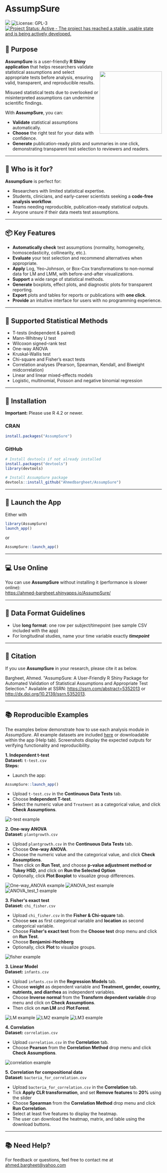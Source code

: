 # AssumpSure

[![](https://www.r-pkg.org/badges/version/AssumpSure?color=orange)](https://cran.r-project.org/package=AssumpSure) ![License: GPL-3](https://img.shields.io/badge/license-GPL--3-blue.svg) [![Project Status: Active - The project has reached a stable, usable state and is being actively developed.](https://www.repostatus.org/badges/latest/active.svg)](https://www.repostatus.org/#active)


## 🎯 Purpose
<img align="right" src="inst/app/www/logo.png" width="200" style="margin-top:40px;">

**AssumpSure** is a user-friendly **R Shiny application** that helps researchers validate statistical assumptions and select appropriate tests before analysis, ensuring valid, transparent, and reproducible results.

Misused statistical tests due to overlooked or misinterpreted assumptions can undermine scientific findings. 

With **AssumpSure**, you can:

- **Validate** statistical assumptions automatically.
- **Choose** the right test for your data with confidence.
- **Generate** publication-ready plots and summaries in one click, demonstrating transparent test selection to reviewers and readers.

---

## 👥 Who is it for?

**AssumpSure** is perfect for:

- Researchers with limited statistical expertise.
- Students, clinicians, and early-career scientists seeking a **code-free analysis workflow**.
- Teams needing reproducible, publication-ready statistical outputs.
- Anyone unsure if their data meets test assumptions.

---

## 📦 Key Features

- **Automatically check** test assumptions (normality, homogeneity, homoscedasticity, collinearity, etc.).
- **Evaluate** your test selection and recommend alternatives when appropriate.
- **Apply** Log, Yeo-Johnson, or Box-Cox transformations to non-normal data for LM and LMM, with before-and-after visualizations.
- **Support** a wide range of statistical methods.
- **Generate** boxplots, effect plots, and diagnostic plots for transparent reporting.
- **Export** plots and tables for reports or publications with **one click**.
- **Provide** an intuitive interface for users with no programming experience.

---

## 🧪 Supported Statistical Methods

- T-tests (independent & paired)
- Mann-Whitney U test
- Wilcoxon signed-rank test
- One-way ANOVA
- Kruskal-Wallis test
- Chi-square and Fisher’s exact tests
- Correlation analyses (Pearson, Spearman, Kendall, and Biweight midcorrelation)
- Linear and linear mixed-effects models
- Logistic, multinomial, Poisson and negative binomial regression

---

## 📁 Installation
**Important:** Please use R 4.2 or newer.
### CRAN

```r
install.packages("AssumpSure")
```
### GitHub
```r
# Install devtools if not already installed
install.packages("devtools")
library(devtools)

# Install AssumpSure package
devtools::install_github("Ahmedbargheet/AssumpSure")
```

---

## 🚀 Launch the App

Either with
```r
library(AssumpSure)
launch_app()
```
or 

```r
AssumpSure::launch_app()
```

---

## 💻 Use Online

You can use **AssumpSure** without installing it (performance is slower online):  
https://ahmed-bargheet.shinyapps.io/AssumpSure/

---

## 📂 Data Format Guidelines

- Use **long format**: one row per subject/timepoint (see sample CSV included with the app)
- For longitudinal studies, name your time variable exactly ***timepoint***

---

## 📖 Citation
If you use **AssumpSure** in your research, please cite it as below.

Bargheet, Ahmed. "AssumpSure: A User-Friendly R Shiny Package for Automated Validation of Statistical Assumptions and Appropriate Test Selection." Available at SSRN: https://ssrn.com/abstract=5352013 or http://dx.doi.org/10.2139/ssrn.5352013.

---
## 📚 Reproducible Examples
The examples below demonstrate how to use each analysis module in *AssumpSure*.
All example datasets are included [here](https://github.com/Ahmedbargheet/AssumpSure/tree/main/inst/extdata) or downloadable within the app (Help tab).
Screenshots display the expected outputs for verifying functionality and reproducibility.

**1. Independent t-test**  
**Dataset:** `t-test.csv`  
**Steps:**  
- Launch the app:
```r
AssumpSure::launch_app()
```
- Upload `t-test.csv` in the **Continuous Data Tests** tab.
- Choose **Independent T-test**.
- Select the numeric value and `Treatment` as a categorical value, and click **Check Assumptions**.
  
![t-test example](inst/app/www/independent_t.test.png)

**2. One-way ANOVA**  
**Dataset:** `plantgrowth.csv`  
- Upload `plantgrowth.csv` in the **Continuous Data Tests** tab.  
- Choose **One-way ANOVA**.
- Choose the numeric value and the categorical value, and click **Check Assumptions**.
- Then click on **Run Test**, and choose **p-value adjustment method or Tukey HSD**, and click on **Run the Selected Option**
- Optionally, click **Plot Boxplot** to visualize group differences.
  
![One-way_ANOVA example](inst/app/www/One-way_ANOVA.png)
![ANOVA_test example](inst/app/www/ANOVA_test.png)
![ANOVA_test_1 example](inst/app/www/ANOVA_test_1.png)


**3. Fisher's exact test**  
**Dataset:** `chi_fisher.csv`  
- Upload `chi_fisher.csv` in the **Fisher & Chi-square** tab.
- Choose **sex** as first categorical variable and **location** as second categorical variable.
- Choose **Fisher's exact test** from the **Choose test** drop menu and click on **Run Test**.
- Choose **Benjamini-Hochberg**
- Optionally, click **Plot** to visualize groups.
  
![fisher example](inst/app/www/fisher.png)


**3. Linear Model**  
**Dataset:** `infants.csv`  
- Upload `infants.csv` in the **Regression Models** tab.
- Choose **weight** as dependent variable and **Treatment, gender, country, nutrients, and diarrhea** as independent variables.
- Choose **Inverse normal** from the **Transform dependent variable** drop menu and click on **Check Assumptions**.
- Then click on **run LM** and **Plot Forest**.
  
![LM example](inst/app/www/LM.png)
![LM2 example](inst/app/www/LM2.png)
![LM3 example](inst/app/www/LM3.png)


**4. Correlation**  
**Dataset:** `correlation.csv`  
- Upload `correlation.csv` in the **Correlation** tab.
- Choose **Pearson** from the **Correlation Method** drop menu and click **Check Assumptions**.
  
![correlation example](inst/app/www/correlation.png)


**5. Correlation for compositional data**  
**Dataset:** `bacteria_for_correlation.csv`  
- Upload `bacteria_for_correlation.csv` in the **Correlation** tab.
- Tick **Apply CLR transformation**, and set **Remove features** to **20%** using the slider
- Choose **Spearman** from the **Correlation Method** drop menu and click **Run Correlation**.
- Select at least five features to display the heatmap.
- The user can download the heatmap, matrix, and table using the download buttons.

---
## 📚 Need Help?

For feedback or questions, feel free to contact me at ahmed.bargheet@yahoo.com

